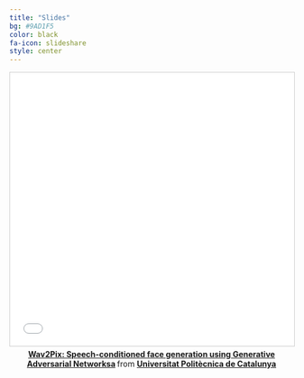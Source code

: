 ```yaml
---
title: "Slides"
bg: #9AD1F5
color: black
fa-icon: slideshare
style: center
---
```


<center>  
  
  <iframe src="//www.slideshare.net/slideshow/embed_code/key/yPOMX48jh0zwHi" width="595" height="485" frameborder="0" marginwidth="0" marginheight="0" scrolling="no" style="border:1px solid #CCC; border-width:1px; margin-bottom:5px; max-width: 100%;" allowfullscreen> </iframe> <div style="margin-bottom:5px"> <strong> <a href="//www.slideshare.net/xavigiro/wav2pix-speechconditioned-face-generation-using-generative-adversarial-networksa" title="Wav2Pix: Speech-conditioned face generation using Generative Adversarial Networksa" target="_blank">Wav2Pix: Speech-conditioned face generation using Generative Adversarial Networksa</a> </strong> from <strong><a href="https://www.slideshare.net/xavigiro" target="_blank">Universitat Politècnica de Catalunya</a></strong> </div>
</center>
